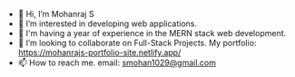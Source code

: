 - 👋 Hi, I’m Mohanraj S
- 👀 I’m interested in developing web applications.
- 🌱 I'm having a year of experience in the MERN stack web development.  
- 💞️ I’m looking to collaborate on Full-Stack Projects. My portfolio: https://mohanrajs-portfolio-site.netlify.app/
- 📫 How to reach me. email: smohan1029@gmail.com

<!---
mohanraj-exe/mohanraj-exe is a ✨ special ✨ repository because its `README.md` (this file) appears on your GitHub profile.
You can click the Preview link to take a look at your changes.
--->
